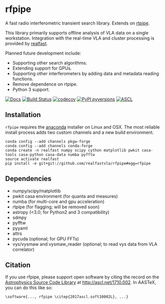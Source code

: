 # rfpipe

A fast radio interferometric transient search library. Extends on [rtpipe](http://github.com/caseyjlaw/rtpipe).

This library primarily supports offline analysis of VLA data on a single workstation. Integration with the real-time VLA and cluster processing is provided by [realfast](http://github.com/realfastvla/realfast).

Planned future development include:
- Supporting other search algorithms.
- Extending support for GPUs.
- Supporting other interferometers by adding data and metadata reading functions.
- Remove dependence on rtpipe.
- Python 3 support.

[![Docs](https://img.shields.io/badge/Made%20with-Sphinx-1f425f.svg)](https://realfastvla.github.io/rfpipe)
[![Build Status](https://travis-ci.org/realfastvla/rfpipe.svg?branch=master)](https://travis-ci.org/realfastvla/rfpipe)
[![codecov](https://codecov.io/gh/realfastvla/rfpipe/branch/master/graph/badge.svg)](https://codecov.io/gh/realfastvla/rfpipe)
[![PyPI pyversions](https://img.shields.io/pypi/pyversions/ansicolortags.svg)](https://pypi.python.org/pypi/rfpipe/)
[![ASCL](https://img.shields.io/badge/ascl-1710.002-blue.svg?colorB=262255)](https://ascl.net/1710.002)

## Installation

`rfpipe` requires the [anaconda](http://anaconda.com) installer on Linux and OSX. The most reliable install process adds two custom channels and a new build environment.

```
conda config --add channels pkgw-forge
conda config --add channels conda-forge
conda create -n realfast numpy scipy cython matplotlib pwkit casa-tools casa-python casa-data numba pyfftw
source activate realfast
pip install -e git+git://github.com/realfastvla/rfpipe#egg=rfpipe
```

## Dependencies

- numpy/scipy/matplotlib
- pwkit casa environment (for quanta and measures)
- numba (for multi-core and gpu acceleration)
- rtpipe (for flagging; will be removed soon)
- astropy (<3.0; for Python2 and 3 compatibility)
- sdmpy
- pyfftw
- pyyaml
- attrs
- pycuda (optional; for GPU FFTs)
- vys/vysmaw and vysmaw_reader (optional; to read vys data from VLA correlator)

## Citation
If you use rfpipe, please support open software by citing the record on the [Astrophysics Source Code Library](ascl.net) at http://ascl.net/1710.002. In AASTeX, you can do this like so:
```
\software{..., rfpipe \citep{2017ascl.soft10002L}, ...}
```
